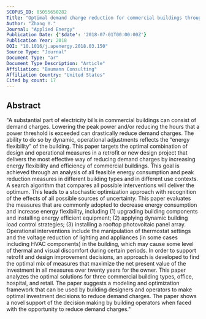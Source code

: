 ```yaml
---
SCOPUS_ID: 85055650282
Title: "Optimal demand charge reduction for commercial buildings through a combination of efficiency and flexibility measures"
Author: "Zhang Y."
Journal: "Applied Energy"
Publication Date: {'$date': '2018-07-01T00:00:00Z'}
Publication Year: 2018
DOI: "10.1016/j.apenergy.2018.03.150"
Source Type: "Journal"
Document Type: "ar"
Document Type Description: "Article"
Affiliation: "Baumann Consulting"
Affiliation Country: "United States"
Cited by count: 17
---
```


## Abstract
"A substantial part of electricity bills in commercial buildings can consist of demand charges. Lowering the peak power and/or reducing the hours that a power threshold is exceeded can drastically reduce demand charges. The ability to do so by dynamic, operational adjustments reflects the “energy flexibility” of the building. This paper targets the optimal combination of design and operational measures in a retrofit or new design project that delivers the most effective way of reducing demand charges by increasing energy flexibility and efficiency of commercial buildings. This goal is achieved through an analysis of all feasible energy consumption and peak reduction measures in different building types and in different use contexts. A search algorithm that compares all possible interventions will deliver the optimum. This leads to a stochastic optimization approach with recognition of the effects of all possible sources of uncertainty. This paper evaluates the measures that are commonly adopted to decrease energy consumption and increase energy flexibility, including (1) upgrading building components and installing energy efficient equipment; (2) applying dynamic building load control strategies; (3) installing a rooftop photovoltaic panel array. Operational interventions include the manipulation of thermostat settings and the voltage reduction of lighting and appliances (in some cases including HVAC components) in the building, which may cause some level of thermal and visual discomfort during certain periods. In order to support retrofit and design improvement decisions, an approach is developed to find the optimal mix of measures that maximize the net present value of the investment in all measures over twenty years for the owner. This paper analyzes the optimal solutions for three commercial building types, office, hospital, and retail. The paper suggests a modeling and optimization framework that can be used by building designers and operators to make optimal investment decisions to reduce demand charges. The paper shows a novel support of the decision making by building operators when faced with the opportunity to reduce demand charges."
